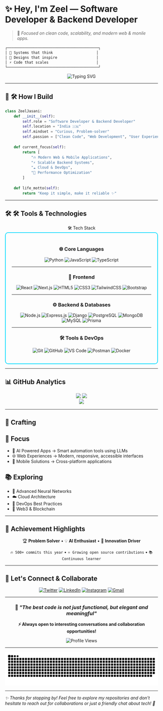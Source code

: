 # ✨ Hey, I'm **Zeel** — Software Developer & Backend Developer

> 💭 *Focused on clean code, scalability, and modern web & monile apps.*

```ascii
┌──────────────────────────────────────────┐
│ 🎯 Systems that think                    │
│ 🌟 Designs that inspire                  │
│ ⚡ Code that scales                      │
└──────────────────────────────────────────┘
```

<div align="center">
  <img src="https://readme-typing-svg.demolab.com?font=Fira+Code&size=22&duration=3000&pause=1000&color=36BCF7&center=true&vCenter=true&random=false&width=600&lines=Software+Developer;Backend+Developer;Exploring+AI+%26+ML;Clean+Code+%7C+Scalable+Systems;Open+Source+Contributor" alt="Typing SVG" />
</div>

---

## 🎨 **🛠️ How I Build**

```python
class ZeelJasani:
    def __init__(self):
        self.role = "Software Developer & Backend Developer"
        self.location = "India 🇮🇳"
        self.mindset = "Curious, Problem-solver"
        self.passion = ["Clean Code", "Web Development", "User Experience"]
    
    def current_focus(self):
        return [
            "🔥 Modern Web & Mobile Applications",
            "⚡ Scalable Backend Systems",
            "☁️ Cloud & DevOps",
            "🚀 Performance Optimization"
        ]
    
    def life_motto(self):
        return "Keep it simple, make it reliable ✨"
```

---

## 🛠️ **🛠️ Tools & Technologies**


<div align="center">
🛠️ Tech Stack

<div align="center" style="border: 2px solid #00D9FF; border-radius: 10px; padding: 20px;">

### 🌐 Core Languages  
![Python](https://img.shields.io/badge/Python-3776AB?style=for-the-badge&logo=python&logoColor=white)
![JavaScript](https://img.shields.io/badge/JavaScript-F7DF1E?style=for-the-badge&logo=javascript&logoColor=black)
![TypeScript](https://img.shields.io/badge/TypeScript-3178C6?style=for-the-badge&logo=typescript&logoColor=white)

---

### 🎨 Frontend  
![React](https://img.shields.io/badge/React-20232A?style=for-the-badge&logo=react&logoColor=61DAFB)
![Next.js](https://img.shields.io/badge/Next.js-000000?style=for-the-badge&logo=nextdotjs&logoColor=white)
![HTML5](https://img.shields.io/badge/HTML5-E34F26?style=for-the-badge&logo=html5&logoColor=white)
![CSS3](https://img.shields.io/badge/CSS3-1572B6?style=for-the-badge&logo=css3&logoColor=white)
![TailwindCSS](https://img.shields.io/badge/Tailwind_CSS-38B2AC?style=for-the-badge&logo=tailwind-css&logoColor=white)
![Bootstrap](https://img.shields.io/badge/Bootstrap-563D7C?style=for-the-badge&logo=bootstrap&logoColor=white)

---

### ⚙️ Backend & Databases  
![Node.js](https://img.shields.io/badge/Node.js-339933?style=for-the-badge&logo=nodedotjs&logoColor=white)
![Express.js](https://img.shields.io/badge/Express.js-000000?style=for-the-badge&logo=express&logoColor=white)
![Django](https://img.shields.io/badge/Django-092E20?style=for-the-badge&logo=django&logoColor=white)
![PostgreSQL](https://img.shields.io/badge/PostgreSQL-336791?style=for-the-badge&logo=postgresql&logoColor=white)
![MongoDB](https://img.shields.io/badge/MongoDB-4EA94B?style=for-the-badge&logo=mongodb&logoColor=white)
![MySQL](https://img.shields.io/badge/MySQL-4479A1?style=for-the-badge&logo=mysql&logoColor=white)
![Prisma](https://img.shields.io/badge/Prisma-2D3748?style=for-the-badge&logo=prisma&logoColor=white)

---

### 🛠️ Tools & DevOps  
![Git](https://img.shields.io/badge/Git-F05032?style=for-the-badge&logo=git&logoColor=white)
![GitHub](https://img.shields.io/badge/GitHub-181717?style=for-the-badge&logo=github&logoColor=white)
![VS Code](https://img.shields.io/badge/VS_Code-007ACC?style=for-the-badge&logo=visual-studio-code&logoColor=white)
![Postman](https://img.shields.io/badge/Postman-FF6C37?style=for-the-badge&logo=postman&logoColor=white)
![Docker](https://img.shields.io/badge/Docker-2496ED?style=for-the-badge&logo=docker&logoColor=white)

</div>

</div>

---

## 📊 **GitHub Analytics**

<div align="center">
  <img height="180em" src="https://github-readme-stats.vercel.app/api?username=JasaniZeel4827&show_icons=true&theme=tokyonight&include_all_commits=true&count_private=true&hide_border=true&bg_color=0d1117&title_color=00d9ff&icon_color=00d9ff&text_color=ffffff"/>
  <img height="180em" src="https://github-readme-stats.vercel.app/api/top-langs/?username=JasaniZeel4827&layout=compact&langs_count=8&theme=tokyonight&hide_border=true&bg_color=0d1117&title_color=00d9ff&text_color=ffffff"/>
</div>

<div align="center">
  <img src="https://github-readme-streak-stats.herokuapp.com/?user=JasaniZeel4827&theme=tokyonight&hide_border=true&background=0D1117&stroke=00d9ff&ring=00d9ff&fire=00d9ff&currStreakLabel=ffffff"/>
</div>

---

## 🎯 Crafting
## 🚀 Focus
- 🤖 AI Powered Apps → Smart automation tools using LLMs  
- 🌐 Web Experiences → Modern, responsive, accessible interfaces  
- 📱 Mobile Solutions → Cross-platform applications  

## 📚 Exploring
- 🧠 Advanced Neural Networks  
- ☁️ Cloud Architecture  
- 🔄 DevOps Best Practices  
- 🔗 Web3 & Blockchain  


---

## 🌟 **Achievement Highlights**

<div align="center">

🏆 **Problem Solver** • 💡 **AI Enthusiast** • 🚀 **Innovation Driver**

`🔥 500+ commits this year` • `⭐ Growing open source contributions` • `📚 Continuous learner`

</div>

---

## 🤝 **Let's Connect & Collaborate**

<div align="center">

[![Twitter](https://img.shields.io/badge/Twitter-1DA1F2?style=for-the-badge&logo=twitter&logoColor=white)](https://x.com/deltapixel3777?t=HUWoM2RW0FI1kVDVC1OBmw&s=08)
[![LinkedIn](https://img.shields.io/badge/LinkedIn-0077B5?style=for-the-badge&logo=linkedin&logoColor=white)](https://linkedin.com/in/zeel-jasani)
[![Instagram](https://img.shields.io/badge/Instagram-E4405F?style=for-the-badge&logo=instagram&logoColor=white)](https://instagram.com/zeel.jasani)
[![Gmail](https://img.shields.io/badge/Gmail-D14836?style=for-the-badge&logo=gmail&logoColor=white)](mailto:zeel.jasani@gmail.com)

</div>

---

<div align="center">
  
### 💭 *"The best code is not just functional, but elegant and meaningful"*

**⚡ Always open to interesting conversations and collaboration opportunities!**

<img src="https://komarev.com/ghpvc/?username=JasaniZeel4827&style=for-the-badge&color=00d9ff" alt="Profile Views" />

</div>

---

<div align="center">
  <img src="https://raw.githubusercontent.com/Platane/snk/output/github-contribution-grid-snake.svg" alt="Snake animation" />
</div>

---

*✨ Thanks for stopping by! Feel free to explore my repositories and don't hesitate to reach out for collaborations or just a friendly chat about tech! 🚀*
